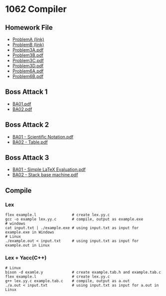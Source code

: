 # 1062 Compiler

## Homework File
- [ProblemA (link)](https://www.dropbox.com/s/r3iuzmq02iw89xn/PA.pdf?dl=0)
- [ProblemB (link)](https://www.dropbox.com/s/ie8sij7o7gd7siu/PB.pdf?dl=0)
- [Problem3A.pdf](https://github.com/JarvisRu/1062-Compiler/files/2013780/Ch3.Problem.A.pdf)
- [Problem3B.pdf](https://github.com/JarvisRu/1062-Compiler/files/2013784/Ch3.Problem.B.pdf)
- [Problem3C.pdf](https://github.com/JarvisRu/1062-Compiler/files/2013791/Hex.literal.pdf)
- [Problem3D.pdf](https://github.com/JarvisRu/1062-Compiler/files/2013795/IP.Address.pdf)
- [Problem6A.pdf](https://github.com/JarvisRu/1062-Compiler/files/2013834/matrix.calculator.pdf)
- [Problem6B.pdf](https://github.com/JarvisRu/1062-Compiler/files/2013836/Equilibrim.pdf)

## Boss Attack 1
- [BA01.pdf](https://github.com/JarvisRu/1062-Compiler/files/2013809/BA01.pdf)
- [BA02.pdf](https://github.com/JarvisRu/1062-Compiler/files/2013814/BA02.-.pdf)

## Boss Attack 2
- [BA01 - Scientific Notation.pdf](https://github.com/JarvisRu/1062-Compiler/files/2013817/Scientific.Notation.pdf)
- [BA02 - Table.pdf](https://github.com/JarvisRu/1062-Compiler/files/2013818/Table.pdf)

## Boss Attack 3
- [BA01 - Simple LaTeX Evaluation.pdf](https://github.com/JarvisRu/Cplus-Socket-ChessGame/files/2064900/Simple.LaTeX.Evaluation.pdf)
- [BA02 - Stack base machine.pdf](https://github.com/JarvisRu/Cplus-Socket-ChessGame/files/2064897/Stack.base.machine.pdf)

## Compile
### Lex
```=
flex example.l                # create lex.yy.c
gcc -o example lex.yy.c       # compile, output as example.exe
# windows
cat input.txt | ./example.exe # using input.txt as input for example.exe in Windows
# Linux
./example.out < input.txt     # using input.txt as input for example.out in Linux
```
### Lex + Yacc(C++)
```
# Linux
bison -d examle.y             # create example.tab.h and example.tab.c
flex example.l                # create lex.yy.c
g++ lex.yy.c example.tab.c    # compile, output as a.out
./a.out < input.txt           # using input.txt as input for a.out in Linux
```